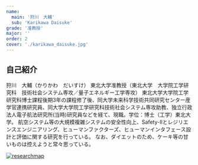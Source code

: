 ```yaml
---
name:
  main: '狩川　大輔'
  sub: 'Karikawa Daisuke'
grade: '准教授'
major: ''
order: 2
cover: './karikawa_daisuke.jpg'
---
```


## 自己紹介

狩川　大輔（かりかわ　だいすけ）
東北大学准教授（東北大学　大学院工学研究科　技術社会システム専攻／量子エネルギー工学専攻）
東北大学大学院工学研究科博士課程後期3年の課程修了後、同大学未来科学技術共同研究センター産学官連携研究員、同大学大学院工学研究科技術社会システム専攻助教、独立行政法人電子航法研究所(当時)研究員などを経て、現職。学位：博士（工学）東北大学。
航空システム等の大規模複雑システムの安全性向上、Safety-IIとレジリエンスエンジニアリング、ヒューマンファクターズ、ヒューマンインタフェース設計と評価に関する研究を行っている。
なお、ダイエットのため、ケーキ等の甘いものは控えようと常々思っている。

[![researchmap](https://researchmap.jp/outline/img/researchmap130.gif)](https://researchmap.jp/read0140743)
